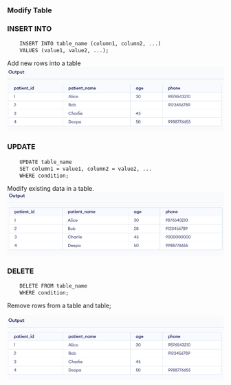 ### Modify Table
### INSERT INTO
        INSERT INTO table_name (column1, column2, ...)
        VALUES (value1, value2, ...);
Add new rows into a table
![image alt](https://github.com/Dharanish-24/Day02_Sql_Internship/blob/main/Screenshot%202025-06-25%20153621.png)
  

### UPDATE 
        UPDATE table_name
        SET column1 = value1, column2 = value2, ...
        WHERE condition;
Modify existing data in a table.
![image alt](https://github.com/Dharanish-24/Day02_Sql_Internship/blob/main/Screenshot%202025-06-25%20153721.png)
  

### DELETE
        DELETE FROM table_name
        WHERE condition;
Remove rows from a table and table;

![image alt](https://github.com/Dharanish-24/Day02_Sql_Internship/blob/main/Screenshot%202025-06-25%20153621.png)
  
